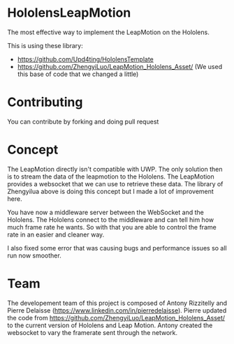 # HololensLeapMotion
The most effective way to implement the LeapMotion on the Hololens.

This is using these library:

-	https://github.com/Upd4ting/HololensTemplate
- https://github.com/ZhengyiLuo/LeapMotion_Hololens_Asset/ (We used this base of code that we changed a little)

# Contributing

You can contribute by forking and doing pull request

# Concept 

The LeapMotion directly isn't compatible with UWP. The only solution then is to stream the data of the leapmotion to the Hololens.
The LeapMotion provides a websocket that we can use to retrieve these data. The library of Zhengyilua above is doing this concept but I made a lot of improvement here. 

You have now a middleware server between the WebSocket and the Hololens. The Hololens connect to the middleware and can tell him how much frame rate he wants. So with that you are able to control the frame rate in an easier and cleaner way. 

I also fixed some error that was causing bugs and performance issues so all run now smoother.

# Team

The developement team of this project is composed of Antony Rizzitelly and Pierre Delaisse (https://www.linkedin.com/in/pierredelaisse). 
Pierre updated the code from https://github.com/ZhengyiLuo/LeapMotion_Hololens_Asset/ to the current version of Hololens and Leap Motion. 
Antony created the websocket to vary the framerate sent through the network. 
